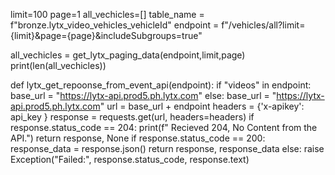 limit=100
page=1
all_vechicles=[]
table_name = f"bronze.lytx_video_vehicles_vehicleId"
endpoint = f"/vehicles/all?limit={limit}&page={page}&includeSubgroups=true"

all_vechicles = get_lytx_paging_data(endpoint,limit,page)
print(len(all_vechicles))



def lytx_get_repoonse_from_event_api(endpoint):
    if "videos" in endpoint:
        base_url = "https://lytx-api.prod5.ph.lytx.com"
    else:
        base_url = "https://lytx-api.prod5.ph.lytx.com"
    url = base_url + endpoint
    headers = {'x-apikey': api_key }
    response = requests.get(url, headers=headers)
    if response.status_code == 204:
        print(f" Recieved 204, No Content from the API.")
        return response, None
    if response.status_code == 200:
        response_data = response.json()
        return response, response_data
    else:
        raise Exception("Failed:", response.status_code, response.text)
